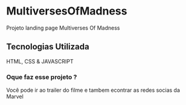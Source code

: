 # MultiversesOfMadness
Projeto landing page Multiverses Of Madness 

## Tecnologias Utilizada 

HTML, CSS & JAVASCRIPT 

### Oque faz esse projeto ?

Você pode ir ao trailer do filme e tambem econtrar as redes socias da Marvel 
